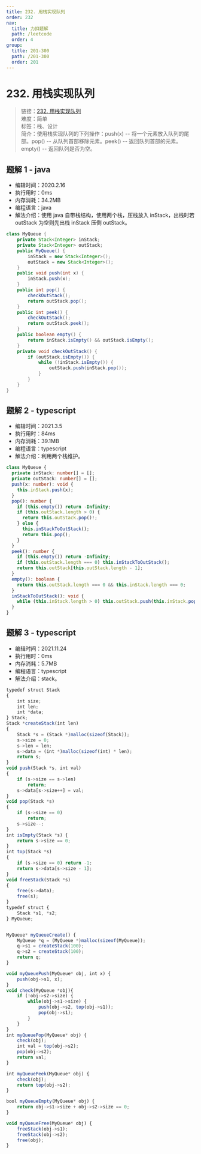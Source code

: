 ```yaml
---
title: 232. 用栈实现队列
order: 232
nav:
  title: 力扣题解
  path: /leetcode
  order: 4
group:
  title: 201-300
  path: /201-300
  order: 201
---
```


# 232. 用栈实现队列

> 链接：[232. 用栈实现队列](https://leetcode-cn.com/problems/implement-queue-using-stacks/)  
> 难度：简单  
> 标签：栈、设计  
> 简介：使用栈实现队列的下列操作：push(x) -- 将一个元素放入队列的尾部。pop() -- 从队列首部移除元素。peek() -- 返回队列首部的元素。empty() -- 返回队列是否为空。

## 题解 1 - java

- 编辑时间：2020.2.16
- 执行用时：0ms
- 内存消耗：34.2MB
- 编程语言：java
- 解法介绍：使用 java 自带栈结构，使用两个栈，压栈放入 inStack，出栈时若 outStack 为空则先出栈 inStack 压倒 outStack。

```java
class MyQueue {
	private Stack<Integer> inStack;
	private Stack<Integer> outStack;
    public MyQueue() {
        inStack = new Stack<Integer>();
		outStack = new Stack<Integer>();
    }
	public void push(int x) {
		inStack.push(x);
	}
	public int pop() {
		checkOutStack();
		return outStack.pop();
	}
	public int peek() {
		checkOutStack();
		return outStack.peek();
	}
	public boolean empty() {
		return inStack.isEmpty() && outStack.isEmpty();
	}
	private void checkOutStack() {
		if (outStack.isEmpty()) {
			while (!inStack.isEmpty()) {
				outStack.push(inStack.pop());
			}
		}
	}
}
```

## 题解 2 - typescript

- 编辑时间：2021.3.5
- 执行用时：84ms
- 内存消耗：39.1MB
- 编程语言：typescript
- 解法介绍：利用两个栈维护。

```typescript
class MyQueue {
  private inStack: number[] = [];
  private outStack: number[] = [];
  push(x: number): void {
    this.inStack.push(x);
  }
  pop(): number {
    if (this.empty()) return -Infinity;
    if (this.outStack.length > 0) {
      return this.outStack.pop()!;
    } else {
      this.inStackToOutStack();
      return this.pop();
    }
  }
  peek(): number {
    if (this.empty()) return -Infinity;
    if (this.outStack.length === 0) this.inStackToOutStack();
    return this.outStack[this.outStack.length - 1];
  }
  empty(): boolean {
    return this.outStack.length === 0 && this.inStack.length === 0;
  }
  inStackToOutStack(): void {
    while (this.inStack.length > 0) this.outStack.push(this.inStack.pop()!);
  }
}
```

## 题解 3 - typescript

- 编辑时间：2021.11.24
- 执行用时：0ms
- 内存消耗：5.7MB
- 编程语言：typescript
- 解法介绍：stack。

```typescript
typedef struct Stack
{
    int size;
    int len;
    int *data;
} Stack;
Stack *createStack(int len)
{
    Stack *s = (Stack *)malloc(sizeof(Stack));
    s->size = 0;
    s->len = len;
    s->data = (int *)malloc(sizeof(int) * len);
    return s;
}
void push(Stack *s, int val)
{
    if (s->size == s->len)
        return;
    s->data[s->size++] = val;
}
void pop(Stack *s)
{
    if (s->size == 0)
        return;
    s->size--;
}
int isEmpty(Stack *s) {
    return s->size == 0;
}
int top(Stack *s)
{
    if (s->size == 0) return -1;
    return s->data[s->size - 1];
}
void freeStack(Stack *s)
{
    free(s->data);
    free(s);
}
typedef struct {
    Stack *s1, *s2;
} MyQueue;


MyQueue* myQueueCreate() {
    MyQueue *q = (MyQueue *)malloc(sizeof(MyQueue));
    q->s1 = createStack(100);
    q->s2 = createStack(100);
    return q;
}

void myQueuePush(MyQueue* obj, int x) {
    push(obj->s1, x);
}
void check(MyQueue *obj){
    if (!obj->s2->size) {
        while(obj->s1->size) {
            push(obj->s2, top(obj->s1));
            pop(obj->s1);
        }
    }
}
int myQueuePop(MyQueue* obj) {
    check(obj);
    int val = top(obj->s2);
    pop(obj->s2);
    return val;
}

int myQueuePeek(MyQueue* obj) {
    check(obj);
    return top(obj->s2);
}

bool myQueueEmpty(MyQueue* obj) {
    return obj->s1->size + obj->s2->size == 0;
}

void myQueueFree(MyQueue* obj) {
    freeStack(obj->s1);
    freeStack(obj->s2);
    free(obj);
}
```
